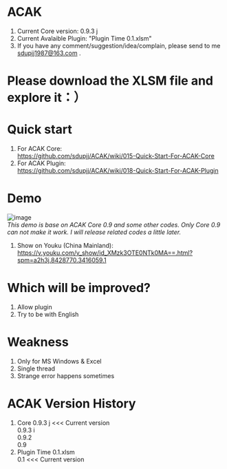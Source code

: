 ﻿# ACAK
1. Current Core version: 0.9.3 j  
2. Current Avalaible Plugin: "Plugin Time 0.1.xlsm"
3. If you have any comment/suggestion/idea/complain, please send to me sdupjj1987@163.com . 

# Please download the XLSM file and explore it：）

# Quick start
1. For ACAK Core:  
https://github.com/sdupjj/ACAK/wiki/015-Quick-Start-For-ACAK-Core
2. For ACAK Plugin:  
https://github.com/sdupjj/ACAK/wiki/018-Quick-Start-For-ACAK-Plugin

# Demo
 ![image](https://github.com/sdupjj/ACAK/blob/master/screenshots/20181224%20DEMO%2001.jpg)  
*This demo is base on ACAK Core 0.9 and some other codes. Only Core 0.9 can not make it work. I will release related codes a little later.*   
1. Show on Youku (China Mainland):  
https://v.youku.com/v_show/id_XMzk3OTE0NTk0MA==.html?spm=a2h3j.8428770.3416059.1  

# Which will be improved?
1. Allow plugin
2. Try to be with English  

# Weakness
1. Only for MS Windows & Excel
2. Single thread  
3. Strange error happens sometimes  

# ACAK Version History  
1. Core
0.9.3 j  <<< Current version  
0.9.3 i    
0.9.2  
0.9  
2. Plugin Time 0.1.xlsm  
0.1  <<< Current version  